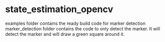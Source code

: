 # state_estimation_opencv

examples folder contains the ready build code for marker detection
marker_detection folder contains the code to only detect the marker. It will detect the marker and will draw a green square around it.
